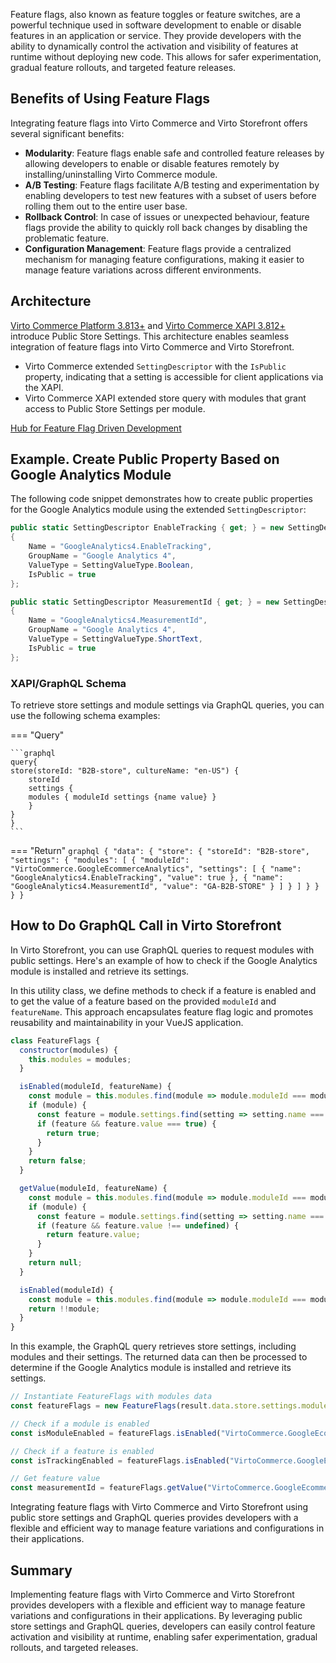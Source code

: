 Feature flags, also known as feature toggles or feature switches, are a powerful technique used in software development to enable or disable features in an application or service. They provide developers with the ability to dynamically control the activation and visibility of features at runtime without deploying new code. This allows for safer experimentation, gradual feature rollouts, and targeted feature releases.

## Benefits of Using Feature Flags

Integrating feature flags into Virto Commerce and Virto Storefront offers several significant benefits:

* **Modularity**: Feature flags enable safe and controlled feature releases by allowing developers to enable or disable features remotely by installing/uninstalling Virto Commerce module. 
* **A/B Testing**: Feature flags facilitate A/B testing and experimentation by enabling developers to test new features with a subset of users before rolling them out to the entire user base.
* **Rollback Control**: In case of issues or unexpected behaviour, feature flags provide the ability to quickly roll back changes by disabling the problematic feature.
* **Configuration Management**: Feature flags provide a centralized mechanism for managing feature configurations, making it easier to manage feature variations across different environments.

## Architecture 

[Virto Commerce Platform 3.813+](https://github.com/VirtoCommerce/vc-platform) and [Virto Commerce XAPI 3.812+](https://github.com/VirtoCommerce/vc-module-experience-api) introduce Public Store Settings. This architecture enables seamless integration of feature flags into Virto Commerce and Virto Storefront.

* Virto Commerce extended `SettingDescriptor` with the `IsPublic` property, indicating that a setting is accessible for client applications via the XAPI. 
* Virto Commerce XAPI extended store query with modules that grant access to Public Store Settings per module. 

[Hub for Feature Flag Driven Development](https://featureflags.io/)

## Example. Create Public Property Based on Google Analytics Module

The following code snippet demonstrates how to create public properties for the Google Analytics module using the extended `SettingDescriptor`:

```cs
public static SettingDescriptor EnableTracking { get; } = new SettingDescriptor
{
    Name = "GoogleAnalytics4.EnableTracking",
    GroupName = "Google Analytics 4",
    ValueType = SettingValueType.Boolean,
    IsPublic = true
};

public static SettingDescriptor MeasurementId { get; } = new SettingDescriptor
{
    Name = "GoogleAnalytics4.MeasurementId",
    GroupName = "Google Analytics 4",
    ValueType = SettingValueType.ShortText,
    IsPublic = true
};
```

### XAPI/GraphQL Schema

To retrieve store settings and module settings via GraphQL queries, you can use the following schema examples:

=== "Query"

    ```graphql
    query{
    store(storeId: "B2B-store", cultureName: "en-US") {
        storeId
        settings {
        modules { moduleId settings {name value} }
        }
    }
    }
    ```

=== "Return"
    ```graphql
    {
    "data": {
        "store": {
        "storeId": "B2B-store",
        "settings": {
            "modules": [
            {
                "moduleId": "VirtoCommerce.GoogleEcommerceAnalytics",
                "settings": [
                {
                    "name": "GoogleAnalytics4.EnableTracking",
                    "value": true
                },
                {
                    "name": "GoogleAnalytics4.MeasurementId",
                    "value": "GA-B2B-STORE"
                }
                ]
            }
            ]
        }
        }
    }
    }
    ``` 

## How to Do GraphQL Call in Virto Storefront

In Virto Storefront, you can use GraphQL queries to request modules with public settings. Here's an example of how to check if the Google Analytics module is installed and retrieve its settings.

In this utility class, we define methods to check if a feature is enabled and to get the value of a feature based on the provided `moduleId` and `featureName`. This approach encapsulates feature flag logic and promotes reusability and maintainability in your VueJS application.

```js
class FeatureFlags {
  constructor(modules) {
    this.modules = modules;
  }

  isEnabled(moduleId, featureName) {
    const module = this.modules.find(module => module.moduleId === moduleId);
    if (module) {
      const feature = module.settings.find(setting => setting.name === featureName);
      if (feature && feature.value === true) {
        return true;
      }
    }
    return false;
  }

  getValue(moduleId, featureName) {
    const module = this.modules.find(module => module.moduleId === moduleId);
    if (module) {
      const feature = module.settings.find(setting => setting.name === featureName);
      if (feature && feature.value !== undefined) {
        return feature.value;
      }
    }
    return null;
  }

  isEnabled(moduleId) {
    const module = this.modules.find(module => module.moduleId === moduleId);
    return !!module;
  }
}

```

In this example, the GraphQL query retrieves store settings, including modules and their settings. The returned data can then be processed to determine if the Google Analytics module is installed and retrieve its settings.

```js
// Instantiate FeatureFlags with modules data
const featureFlags = new FeatureFlags(result.data.store.settings.modules);

// Check if a module is enabled
const isModuleEnabled = featureFlags.isEnabled("VirtoCommerce.GoogleEcommerceAnalytics");

// Check if a feature is enabled
const isTrackingEnabled = featureFlags.isEnabled("VirtoCommerce.GoogleEcommerceAnalytics", "GoogleAnalytics4.EnableTracking");

// Get feature value
const measurementId = featureFlags.getValue("VirtoCommerce.GoogleEcommerceAnalytics", "GoogleAnalytics4.MeasurementId");

```

Integrating feature flags with Virto Commerce and Virto Storefront using public store settings and GraphQL queries provides developers with a flexible and efficient way to manage feature variations and configurations in their applications.

## Summary

Implementing feature flags with Virto Commerce and Virto Storefront provides developers with a flexible and efficient way to manage feature variations and configurations in their applications. By leveraging public store settings and GraphQL queries, developers can easily control feature activation and visibility at runtime, enabling safer experimentation, gradual rollouts, and targeted releases.